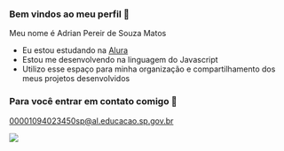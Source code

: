 ### Bem vindos ao meu perfil 👋

Meu nome é Adrian Pereir de Souza Matos
- Eu estou estudando na [Alura](https://www.alura.com.br)
- Estou me desenvolvendo na linguagem do Javascript
- Utilizo esse espaço para minha organização e compartilhamento dos meus projetos desenvolvidos


### Para você entrar em contato comigo 👋
00001094023450sp@al.educacao.sp.gov.br




![](https://media1.tenor.com/m/sbzywOGKNg0AAAAC/n%C3%B3s-analisamos-e-parece-ver%C3%ADdico.gif)
